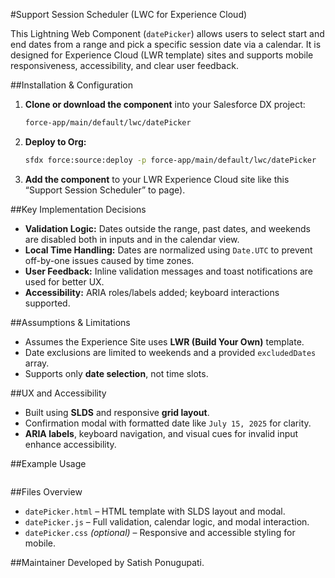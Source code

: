 #Support Session Scheduler (LWC for Experience Cloud)

This Lightning Web Component (`datePicker`) allows users to select start and end dates from a range and pick a specific session date via a calendar. It is designed for Experience Cloud (LWR template) sites and supports mobile responsiveness, accessibility, and clear user feedback.

##Installation & Configuration

1. **Clone or download the component** into your Salesforce DX project:
   ```bash 
   force-app/main/default/lwc/datePicker
   ```

2. **Deploy to Org:**
   ```bash
   sfdx force:source:deploy -p force-app/main/default/lwc/datePicker
   ```

3. **Add the component** to your LWR Experience Cloud site like this “Support Session Scheduler” to page).

##Key Implementation Decisions

- **Validation Logic:** Dates outside the range, past dates, and weekends are disabled both in inputs and in the calendar view.
- **Local Time Handling:** Dates are normalized using `Date.UTC` to prevent off-by-one issues caused by time zones.
- **User Feedback:** Inline validation messages and toast notifications are used for better UX.
- **Accessibility:** ARIA roles/labels added; keyboard interactions supported.

##Assumptions & Limitations
- Assumes the Experience Site uses **LWR (Build Your Own)** template.
- Date exclusions are limited to weekends and a provided `excludedDates` array.
- Supports only **date selection**, not time slots.

##UX and Accessibility
- Built using **SLDS** and responsive **grid layout**.
- Confirmation modal with formatted date like `July 15, 2025` for clarity.
- **ARIA labels**, keyboard navigation, and visual cues for invalid input enhance accessibility.

##Example Usage
```html <c-date-picker></c-date-picker>
```
##Files Overview
- `datePicker.html` – HTML template with SLDS layout and modal.
- `datePicker.js` – Full validation, calendar logic, and modal interaction.
- `datePicker.css` *(optional)* – Responsive and accessible styling for mobile.

##Maintainer
Developed by Satish Ponugupati. 
